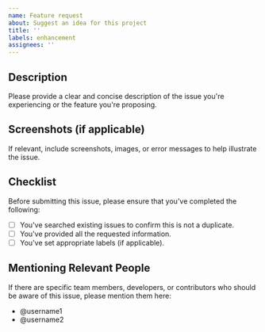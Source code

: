 ```yaml
---
name: Feature request
about: Suggest an idea for this project
title: ''
labels: enhancement
assignees: ''
---
```


## Description

Please provide a clear and concise description of the issue you're experiencing or the feature you're proposing.

## Screenshots (if applicable)

If relevant, include screenshots, images, or error messages to help illustrate the issue.

## Checklist

Before submitting this issue, please ensure that you've completed the following:

- [ ] You've searched existing issues to confirm this is not a duplicate.
- [ ] You've provided all the requested information.
- [ ] You've set appropriate labels (if applicable).

## Mentioning Relevant People

If there are specific team members, developers, or contributors who should be aware of this issue, please mention them here:

- @username1
- @username2
